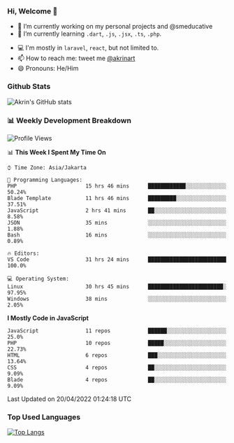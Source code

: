 ### Hi, Welcome 👋

<!--
**akrindev/akrindev** is a ✨ _special_ ✨ repository because its `README.md` (this file) appears on your GitHub profile.

Here are some ideas to get you started:
-->


- 🔭 I’m currently working on my personal projects and @smeducative
- 🌱 I’m currently learning `.dart`, `.js`, `.jsx`, `.ts`, `.php`.
<!-- - 👯 I’m looking to collaborate on -->
<!-- - 🤔 I’m looking for help with ... -->
- 💻 I'm mostly in `laravel`, `react`, but not limited to.
- 📫 How to reach me: tweet me [@akrinart](https://twitter.com/Akrinart)
- 😄 Pronouns: He/Him


### Github Stats
![Akrin's GitHub stats](https://github-readme-stats.vercel.app/api?username=akrindev&show_icons=true&theme=react&count_private=true)

### 📊 Weekly Development Breakdown

<!--START_SECTION:waka-->
![Profile Views](http://img.shields.io/badge/Profile%20Views-7-blue)

📊 **This Week I Spent My Time On** 

```text
⌚︎ Time Zone: Asia/Jakarta

💬 Programming Languages: 
PHP                      15 hrs 46 mins      ████████████░░░░░░░░░░░░░   50.24% 
Blade Template           11 hrs 46 mins      █████████░░░░░░░░░░░░░░░░   37.51% 
JavaScript               2 hrs 41 mins       ██░░░░░░░░░░░░░░░░░░░░░░░   8.58% 
JSON                     35 mins             ░░░░░░░░░░░░░░░░░░░░░░░░░   1.88% 
Bash                     16 mins             ░░░░░░░░░░░░░░░░░░░░░░░░░   0.89%

🔥 Editors: 
VS Code                  31 hrs 24 mins      █████████████████████████   100.0%

💻 Operating System: 
Linux                    30 hrs 45 mins      ████████████████████████░   97.95% 
Windows                  38 mins             ░░░░░░░░░░░░░░░░░░░░░░░░░   2.05%

```

**I Mostly Code in JavaScript** 

```text
JavaScript               11 repos            ██████░░░░░░░░░░░░░░░░░░░   25.0% 
PHP                      10 repos            █████░░░░░░░░░░░░░░░░░░░░   22.73% 
HTML                     6 repos             ███░░░░░░░░░░░░░░░░░░░░░░   13.64% 
CSS                      4 repos             ██░░░░░░░░░░░░░░░░░░░░░░░   9.09% 
Blade                    4 repos             ██░░░░░░░░░░░░░░░░░░░░░░░   9.09%

```



 Last Updated on 20/04/2022 01:24:18 UTC
<!--END_SECTION:waka-->

### Top Used Languages
[![Top Langs](https://github-readme-stats.vercel.app/api/top-langs/?username=akrindev&hide=blade,html&langs_count=4)](https://github.com/akrindev)
